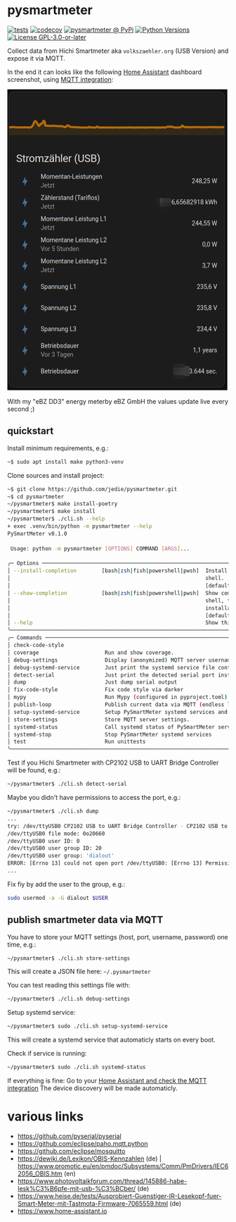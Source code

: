 # pysmartmeter


[![tests](https://github.com/jedie/pysmartmeter/actions/workflows/tests.yml/badge.svg?branch=main)](https://github.com/jedie/pysmartmeter/actions/workflows/tests.yml)
[![codecov](https://codecov.io/github/jedie/pysmartmeter/branch/main/graph/badge.svg)](https://codecov.io/github/jedie/pysmartmeter)
[![pysmartmeter @ PyPi](https://img.shields.io/pypi/v/pysmartmeter?label=pysmartmeter%20%40%20PyPi)](https://pypi.org/project/pysmartmeter/)
[![Python Versions](https://img.shields.io/pypi/pyversions/pysmartmeter)](https://github.com/jedie/pysmartmeter/blob/main/pyproject.toml)
[![License GPL-3.0-or-later](https://img.shields.io/pypi/l/pysmartmeter)](https://github.com/jedie/pysmartmeter/blob/main/LICENSE)


Collect data from Hichi Smartmeter aka `volkszaehler.org` (USB Version) and expose it via MQTT.

In the end it can looks like the following [Home Assistant](https://www.home-assistant.io/) dashboard screenshot, using [MQTT integration](https://www.home-assistant.io/integrations/mqtt):

![2022-11-21_13-47.png](https://raw.githubusercontent.com/jedie/jedie.github.io/master/screenshots/pysmartmeter/2022-11-21_13-47.png "2022-11-21_13-47.png")

With my "eBZ DD3" energy meterby eBZ GmbH the values update live every second ;)


## quickstart

Install minimum requirements, e.g.:
```bash
~$ sudo apt install make python3-venv
```

Clone sources and install project:
```bash
~$ git clone https://github.com/jedie/pysmartmeter.git
~$ cd pysmartmeter
~/pysmartmeter$ make install-poetry
~/pysmartmeter$ make install
~/pysmartmeter$ ./cli.sh --help
+ exec .venv/bin/python -m pysmartmeter --help
PySmartMeter v0.1.0

 Usage: python -m pysmartmeter [OPTIONS] COMMAND [ARGS]...

╭─ Options ─────────────────────────────────────────────────────────────────────────────────────────╮
│ --install-completion        [bash|zsh|fish|powershell|pwsh]  Install completion for the specified │
│                                                              shell.                               │
│                                                              [default: None]                      │
│ --show-completion           [bash|zsh|fish|powershell|pwsh]  Show completion for the specified    │
│                                                              shell, to copy it or customize the   │
│                                                              installation.                        │
│                                                              [default: None]                      │
│ --help                                                       Show this message and exit.          │
╰───────────────────────────────────────────────────────────────────────────────────────────────────╯
╭─ Commands ────────────────────────────────────────────────────────────────────────────────────────╮
│ check-code-style                                                                                  │
│ coverage                     Run and show coverage.                                               │
│ debug-settings               Display (anonymized) MQTT server username and password               │
│ debug-systemd-service        Just print the systemd service file content                          │
│ detect-serial                Just print the detected serial port instance                         │
│ dump                         Just dump serial output                                              │
│ fix-code-style               Fix code style via darker                                            │
│ mypy                         Run Mypy (configured in pyproject.toml)                              │
│ publish-loop                 Publish current data via MQTT (endless loop)                         │
│ setup-systemd-service        Setup PySmartMeter systemd services and starts it.                   │
│ store-settings               Store MQTT server settings.                                          │
│ systemd-status               Call systemd status of PySmartMeter services                         │
│ systemd-stop                 Stop PySmartMeter systemd services                                   │
│ test                         Run unittests                                                        │
╰───────────────────────────────────────────────────────────────────────────────────────────────────╯
```

Test if you Hichi Smartmeter with CP2102 USB to UART Bridge Controller will be found, e.g.:
```bash
~/pysmartmeter$ ./cli.sh detect-serial
```

Maybe you didn't have permissions to access the port, e.g.:
```bash
~/pysmartmeter$ ./cli.sh dump
...
try: /dev/ttyUSB0 CP2102 USB to UART Bridge Controller - CP2102 USB to UART Bridge Controller USB VID:PID=10C4:EA60
/dev/ttyUSB0 file mode: 0o20660
/dev/ttyUSB0 user ID: 0
/dev/ttyUSB0 user group ID: 20
/dev/ttyUSB0 user group: 'dialout'
ERROR: [Errno 13] could not open port /dev/ttyUSB0: [Errno 13] Permission denied: '/dev/ttyUSB0'
...
```

Fix fiy by add the user to the group, e.g.:
```bash
sudo usermod -a -G dialout $USER
```

## publish smartmeter data via MQTT

You have to store your MQTT settings (host, port, username, password) one time, e.g.:
```bash
~/pysmartmeter$ ./cli.sh store-settings
```
This will create a JSON file here: `~/.pysmartmeter`

You can test reading this settings file with:
```bash
~/pysmartmeter$ ./cli.sh debug-settings
```

Setup systemd service:
```bash
~/pysmartmeter$ sudo ./cli.sh setup-systemd-service
```
This will create a systemd service that automaticly starts on every boot.

Check if service is running:
```bash
~/pysmartmeter$ sudo ./cli.sh systemd-status
```

If everything is fine: Go to your [Home Assistant and check the MQTT integration](https://www.home-assistant.io/integrations/mqtt/)
The device discovery will be made automaticly.

# various links

* https://github.com/pyserial/pyserial
* https://github.com/eclipse/paho.mqtt.python
* https://github.com/eclipse/mosquitto
* https://dewiki.de/Lexikon/OBIS-Kennzahlen (de) | https://www.promotic.eu/en/pmdoc/Subsystems/Comm/PmDrivers/IEC62056_OBIS.htm (en)
* https://www.photovoltaikforum.com/thread/145886-habe-lesk%C3%B6pfe-mit-usb-%C3%BCber/ (de)
* https://www.heise.de/tests/Ausprobiert-Guenstiger-IR-Lesekopf-fuer-Smart-Meter-mit-Tastmota-Firmware-7065559.html (de)
* https://www.home-assistant.io
